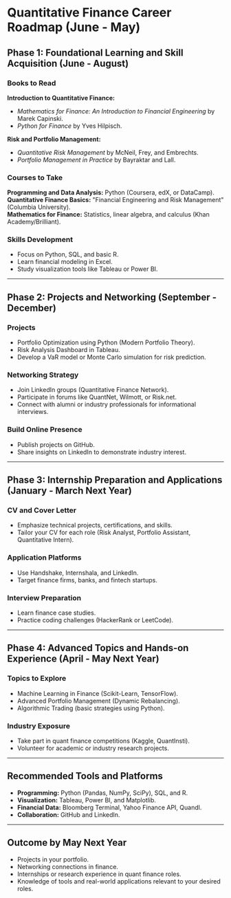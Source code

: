 # Quantitative Finance Career Roadmap (June - May)

## Phase 1: Foundational Learning and Skill Acquisition (June - August)

### Books to Read  
**Introduction to Quantitative Finance:**
- *Mathematics for Finance: An Introduction to Financial Engineering* by Marek Capinski.  
- *Python for Finance* by Yves Hilpisch.  

**Risk and Portfolio Management:**
- *Quantitative Risk Management* by McNeil, Frey, and Embrechts.  
- *Portfolio Management in Practice* by Bayraktar and Lall.  

### Courses to Take  
**Programming and Data Analysis:** Python (Coursera, edX, or DataCamp).  
**Quantitative Finance Basics:** "Financial Engineering and Risk Management" (Columbia University).  
**Mathematics for Finance:** Statistics, linear algebra, and calculus (Khan Academy/Brilliant).  

### Skills Development  
- Focus on Python, SQL, and basic R.  
- Learn financial modeling in Excel.  
- Study visualization tools like Tableau or Power BI.

---

## Phase 2: Projects and Networking (September - December)

### Projects  
- Portfolio Optimization using Python (Modern Portfolio Theory).  
- Risk Analysis Dashboard in Tableau.  
- Develop a VaR model or Monte Carlo simulation for risk prediction.  

### Networking Strategy  
- Join LinkedIn groups (Quantitative Finance Network).  
- Participate in forums like QuantNet, Wilmott, or Risk.net.  
- Connect with alumni or industry professionals for informational interviews.  

### Build Online Presence  
- Publish projects on GitHub.  
- Share insights on LinkedIn to demonstrate industry interest.

---

## Phase 3: Internship Preparation and Applications (January - March Next Year)

### CV and Cover Letter  
- Emphasize technical projects, certifications, and skills.  
- Tailor your CV for each role (Risk Analyst, Portfolio Assistant, Quantitative Intern).  

### Application Platforms  
- Use Handshake, Internshala, and LinkedIn.  
- Target finance firms, banks, and fintech startups.  

### Interview Preparation  
- Learn finance case studies.  
- Practice coding challenges (HackerRank or LeetCode).  

---

## Phase 4: Advanced Topics and Hands-on Experience (April - May Next Year)

### Topics to Explore  
- Machine Learning in Finance (Scikit-Learn, TensorFlow).  
- Advanced Portfolio Management (Dynamic Rebalancing).  
- Algorithmic Trading (basic strategies using Python).  

### Industry Exposure  
- Take part in quant finance competitions (Kaggle, QuantInsti).  
- Volunteer for academic or industry research projects.  

---

## Recommended Tools and Platforms
- **Programming:** Python (Pandas, NumPy, SciPy), SQL, and R.  
- **Visualization:** Tableau, Power BI, and Matplotlib.  
- **Financial Data:** Bloomberg Terminal, Yahoo Finance API, Quandl.  
- **Collaboration:** GitHub and LinkedIn.

---

## Outcome by May Next Year
- Projects in your portfolio.  
- Networking connections in finance.  
- Internships or research experience in quant finance roles.  
- Knowledge of tools and real-world applications relevant to your desired roles.